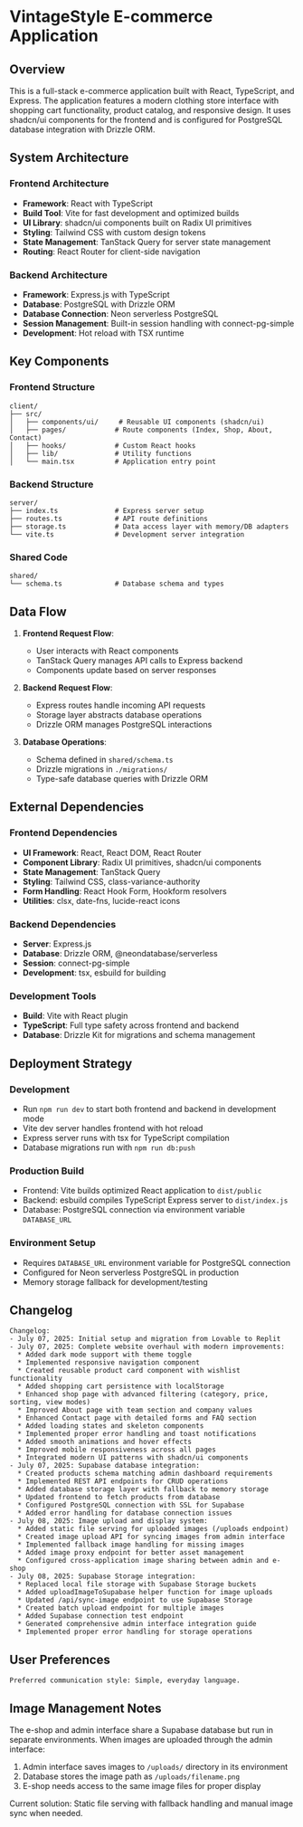 # VintageStyle E-commerce Application

## Overview

This is a full-stack e-commerce application built with React, TypeScript, and Express. The application features a modern clothing store interface with shopping cart functionality, product catalog, and responsive design. It uses shadcn/ui components for the frontend and is configured for PostgreSQL database integration with Drizzle ORM.

## System Architecture

### Frontend Architecture
- **Framework**: React with TypeScript
- **Build Tool**: Vite for fast development and optimized builds
- **UI Library**: shadcn/ui components built on Radix UI primitives
- **Styling**: Tailwind CSS with custom design tokens
- **State Management**: TanStack Query for server state management
- **Routing**: React Router for client-side navigation

### Backend Architecture
- **Framework**: Express.js with TypeScript
- **Database**: PostgreSQL with Drizzle ORM
- **Database Connection**: Neon serverless PostgreSQL
- **Session Management**: Built-in session handling with connect-pg-simple
- **Development**: Hot reload with TSX runtime

## Key Components

### Frontend Structure
```
client/
├── src/
│   ├── components/ui/     # Reusable UI components (shadcn/ui)
│   ├── pages/            # Route components (Index, Shop, About, Contact)
│   ├── hooks/            # Custom React hooks
│   ├── lib/              # Utility functions
│   └── main.tsx          # Application entry point
```

### Backend Structure
```
server/
├── index.ts              # Express server setup
├── routes.ts             # API route definitions
├── storage.ts            # Data access layer with memory/DB adapters
└── vite.ts               # Development server integration
```

### Shared Code
```
shared/
└── schema.ts             # Database schema and types
```

## Data Flow

1. **Frontend Request Flow**:
   - User interacts with React components
   - TanStack Query manages API calls to Express backend
   - Components update based on server responses

2. **Backend Request Flow**:
   - Express routes handle incoming API requests
   - Storage layer abstracts database operations
   - Drizzle ORM manages PostgreSQL interactions

3. **Database Operations**:
   - Schema defined in `shared/schema.ts`
   - Drizzle migrations in `./migrations/`
   - Type-safe database queries with Drizzle ORM

## External Dependencies

### Frontend Dependencies
- **UI Framework**: React, React DOM, React Router
- **Component Library**: Radix UI primitives, shadcn/ui components
- **State Management**: TanStack Query
- **Styling**: Tailwind CSS, class-variance-authority
- **Form Handling**: React Hook Form, Hookform resolvers
- **Utilities**: clsx, date-fns, lucide-react icons

### Backend Dependencies
- **Server**: Express.js
- **Database**: Drizzle ORM, @neondatabase/serverless
- **Session**: connect-pg-simple
- **Development**: tsx, esbuild for building

### Development Tools
- **Build**: Vite with React plugin
- **TypeScript**: Full type safety across frontend and backend
- **Database**: Drizzle Kit for migrations and schema management

## Deployment Strategy

### Development
- Run `npm run dev` to start both frontend and backend in development mode
- Vite dev server handles frontend with hot reload
- Express server runs with tsx for TypeScript compilation
- Database migrations run with `npm run db:push`

### Production Build
- Frontend: Vite builds optimized React application to `dist/public`
- Backend: esbuild compiles TypeScript Express server to `dist/index.js`
- Database: PostgreSQL connection via environment variable `DATABASE_URL`

### Environment Setup
- Requires `DATABASE_URL` environment variable for PostgreSQL connection
- Configured for Neon serverless PostgreSQL in production
- Memory storage fallback for development/testing

## Changelog

```
Changelog:
- July 07, 2025: Initial setup and migration from Lovable to Replit
- July 07, 2025: Complete website overhaul with modern improvements:
  * Added dark mode support with theme toggle
  * Implemented responsive navigation component
  * Created reusable product card component with wishlist functionality
  * Added shopping cart persistence with localStorage
  * Enhanced shop page with advanced filtering (category, price, sorting, view modes)
  * Improved About page with team section and company values
  * Enhanced Contact page with detailed forms and FAQ section
  * Added loading states and skeleton components
  * Implemented proper error handling and toast notifications
  * Added smooth animations and hover effects
  * Improved mobile responsiveness across all pages
  * Integrated modern UI patterns with shadcn/ui components
- July 07, 2025: Supabase database integration:
  * Created products schema matching admin dashboard requirements
  * Implemented REST API endpoints for CRUD operations
  * Added database storage layer with fallback to memory storage
  * Updated frontend to fetch products from database
  * Configured PostgreSQL connection with SSL for Supabase
  * Added error handling for database connection issues
- July 08, 2025: Image upload and display system:
  * Added static file serving for uploaded images (/uploads endpoint)
  * Created image upload API for syncing images from admin interface
  * Implemented fallback image handling for missing images
  * Added image proxy endpoint for better asset management
  * Configured cross-application image sharing between admin and e-shop
- July 08, 2025: Supabase Storage integration:
  * Replaced local file storage with Supabase Storage buckets
  * Added uploadImageToSupabase helper function for image uploads
  * Updated /api/sync-image endpoint to use Supabase Storage
  * Created batch upload endpoint for multiple images
  * Added Supabase connection test endpoint
  * Generated comprehensive admin interface integration guide
  * Implemented proper error handling for storage operations
```

## User Preferences

```
Preferred communication style: Simple, everyday language.
```

## Image Management Notes

The e-shop and admin interface share a Supabase database but run in separate environments. When images are uploaded through the admin interface:
1. Admin interface saves images to `/uploads/` directory in its environment
2. Database stores the image path as `/uploads/filename.png`
3. E-shop needs access to the same image files for proper display

Current solution: Static file serving with fallback handling and manual image sync when needed.